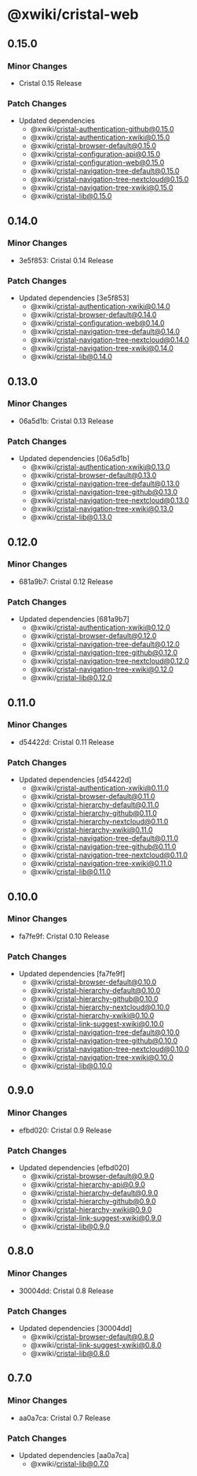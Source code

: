 # @xwiki/cristal-web

## 0.15.0

### Minor Changes

- Cristal 0.15 Release

### Patch Changes

- Updated dependencies
  - @xwiki/cristal-authentication-github@0.15.0
  - @xwiki/cristal-authentication-xwiki@0.15.0
  - @xwiki/cristal-browser-default@0.15.0
  - @xwiki/cristal-configuration-api@0.15.0
  - @xwiki/cristal-configuration-web@0.15.0
  - @xwiki/cristal-navigation-tree-default@0.15.0
  - @xwiki/cristal-navigation-tree-nextcloud@0.15.0
  - @xwiki/cristal-navigation-tree-xwiki@0.15.0
  - @xwiki/cristal-lib@0.15.0

## 0.14.0

### Minor Changes

- 3e5f853: Cristal 0.14 Release

### Patch Changes

- Updated dependencies [3e5f853]
  - @xwiki/cristal-authentication-xwiki@0.14.0
  - @xwiki/cristal-browser-default@0.14.0
  - @xwiki/cristal-configuration-web@0.14.0
  - @xwiki/cristal-navigation-tree-default@0.14.0
  - @xwiki/cristal-navigation-tree-nextcloud@0.14.0
  - @xwiki/cristal-navigation-tree-xwiki@0.14.0
  - @xwiki/cristal-lib@0.14.0

## 0.13.0

### Minor Changes

- 06a5d1b: Cristal 0.13 Release

### Patch Changes

- Updated dependencies [06a5d1b]
  - @xwiki/cristal-authentication-xwiki@0.13.0
  - @xwiki/cristal-browser-default@0.13.0
  - @xwiki/cristal-navigation-tree-default@0.13.0
  - @xwiki/cristal-navigation-tree-github@0.13.0
  - @xwiki/cristal-navigation-tree-nextcloud@0.13.0
  - @xwiki/cristal-navigation-tree-xwiki@0.13.0
  - @xwiki/cristal-lib@0.13.0

## 0.12.0

### Minor Changes

- 681a9b7: Cristal 0.12 Release

### Patch Changes

- Updated dependencies [681a9b7]
  - @xwiki/cristal-authentication-xwiki@0.12.0
  - @xwiki/cristal-browser-default@0.12.0
  - @xwiki/cristal-navigation-tree-default@0.12.0
  - @xwiki/cristal-navigation-tree-github@0.12.0
  - @xwiki/cristal-navigation-tree-nextcloud@0.12.0
  - @xwiki/cristal-navigation-tree-xwiki@0.12.0
  - @xwiki/cristal-lib@0.12.0

## 0.11.0

### Minor Changes

- d54422d: Cristal 0.11 Release

### Patch Changes

- Updated dependencies [d54422d]
  - @xwiki/cristal-authentication-xwiki@0.11.0
  - @xwiki/cristal-browser-default@0.11.0
  - @xwiki/cristal-hierarchy-default@0.11.0
  - @xwiki/cristal-hierarchy-github@0.11.0
  - @xwiki/cristal-hierarchy-nextcloud@0.11.0
  - @xwiki/cristal-hierarchy-xwiki@0.11.0
  - @xwiki/cristal-navigation-tree-default@0.11.0
  - @xwiki/cristal-navigation-tree-github@0.11.0
  - @xwiki/cristal-navigation-tree-nextcloud@0.11.0
  - @xwiki/cristal-navigation-tree-xwiki@0.11.0
  - @xwiki/cristal-lib@0.11.0

## 0.10.0

### Minor Changes

- fa7fe9f: Cristal 0.10 Release

### Patch Changes

- Updated dependencies [fa7fe9f]
  - @xwiki/cristal-browser-default@0.10.0
  - @xwiki/cristal-hierarchy-default@0.10.0
  - @xwiki/cristal-hierarchy-github@0.10.0
  - @xwiki/cristal-hierarchy-nextcloud@0.10.0
  - @xwiki/cristal-hierarchy-xwiki@0.10.0
  - @xwiki/cristal-link-suggest-xwiki@0.10.0
  - @xwiki/cristal-navigation-tree-default@0.10.0
  - @xwiki/cristal-navigation-tree-github@0.10.0
  - @xwiki/cristal-navigation-tree-nextcloud@0.10.0
  - @xwiki/cristal-navigation-tree-xwiki@0.10.0
  - @xwiki/cristal-lib@0.10.0

## 0.9.0

### Minor Changes

- efbd020: Cristal 0.9 Release

### Patch Changes

- Updated dependencies [efbd020]
  - @xwiki/cristal-browser-default@0.9.0
  - @xwiki/cristal-hierarchy-api@0.9.0
  - @xwiki/cristal-hierarchy-default@0.9.0
  - @xwiki/cristal-hierarchy-github@0.9.0
  - @xwiki/cristal-hierarchy-xwiki@0.9.0
  - @xwiki/cristal-link-suggest-xwiki@0.9.0
  - @xwiki/cristal-lib@0.9.0

## 0.8.0

### Minor Changes

- 30004dd: Cristal 0.8 Release

### Patch Changes

- Updated dependencies [30004dd]
  - @xwiki/cristal-browser-default@0.8.0
  - @xwiki/cristal-link-suggest-xwiki@0.8.0
  - @xwiki/cristal-lib@0.8.0

## 0.7.0

### Minor Changes

- aa0a7ca: Cristal 0.7 Release

### Patch Changes

- Updated dependencies [aa0a7ca]
  - @xwiki/cristal-lib@0.7.0
